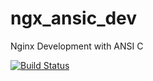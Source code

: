 # ngx_ansic_dev
Nginx Development with ANSI C

[![Build Status](https://travis-ci.org/chronolaw/ngx_ansic_dev.svg?branch=master)](https://travis-ci.org/chronolaw/ngx_ansic_dev)
